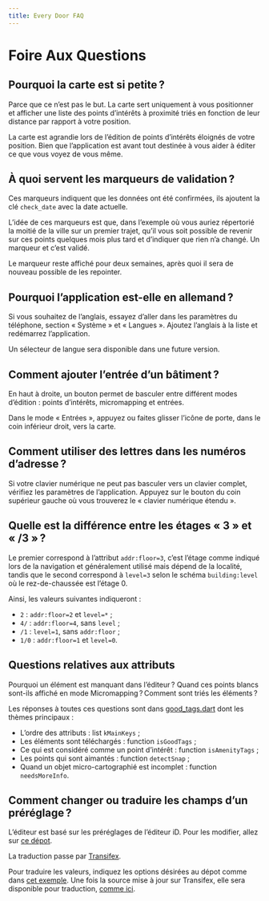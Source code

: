 ```yaml
---
title: Every Door FAQ
---
```

# Foire Aux Questions

## Pourquoi la carte est si petite ?

Parce que ce n’est pas le but. La carte sert uniquement à vous positionner et afficher une liste des points d’intérêts à proximité triés en fonction de leur distance par rapport à votre position.

La carte est agrandie lors de l’édition de points d’intérêts éloignés de votre position.
Bien que l’application est avant tout destinée à vous aider à éditer ce que vous voyez de vous même.

## À quoi servent les marqueurs de validation ?

Ces marqueurs indiquent que les données ont été confirmées, ils ajoutent la clé `check_date` avec la date actuelle.

L’idée de ces marqueurs est que, dans l’exemple où vous auriez répertorié la moitié de la ville sur un premier trajet, qu’il vous soit possible de revenir sur ces points quelques mois plus tard et d’indiquer que rien n’a changé. Un marqueur et c’est validé.

Le marqueur reste affiché pour deux semaines, après quoi il sera de nouveau possible de les repointer.

## Pourquoi l’application est-elle en allemand ?

Si vous souhaitez de l’anglais, essayez d’aller dans les paramètres du téléphone, section « Système » et « Langues ». Ajoutez l’anglais à la liste et redémarrez l’application.

Un sélecteur de langue sera disponible dans une future version.

## Comment ajouter l’entrée d’un bâtiment ?

En haut à droite, un bouton permet de basculer entre différent modes d’édition : points d’intérêts, micromapping et entrées.

Dans le mode « Entrées », appuyez ou faites glisser l’icône de porte, dans le coin inférieur droit, vers la carte.

## Comment utiliser des lettres dans les numéros d’adresse ?

Si votre clavier numérique ne peut pas basculer vers un clavier complet, vérifiez les paramètres de l’application. Appuyez sur le bouton du coin supérieur gauche où vous trouverez le « clavier numérique étendu ».

## Quelle est la différence entre les étages « 3 » et « /3 » ?

Le premier correspond à l’attribut `addr:floor=3`, c’est l’étage comme indiqué lors de la navigation et généralement utilisé mais dépend de la localité, tandis que le second correspond à `level=3` selon le schéma `building:level` où le rez-de-chaussée est l’étage 0.

Ainsi, les valeurs suivantes indiqueront :

* `2` : `addr:floor=2` et `level=*` ;
* `4/` : `addr:floor=4`, sans `level` ;
* `/1` : `level=1`, sans `addr:floor` ;
* `1/0` : `addr:floor=1` et `level=0`.

## Questions relatives aux attributs

Pourquoi un élément est manquant dans l’éditeur ? Quand ces points blancs sont-ils affiché en mode Micromapping ? Comment sont triés les éléments ?

Les réponses à toutes ces questions sont dans [good\_tags.dart](https://github.com/Zverik/every_door/blob/main/lib/helpers/good_tags.dart) dont les thèmes principaux :

* L’ordre des attributs : list `kMainKeys` ;
* Les éléments sont téléchargés : function `isGoodTags` ;
* Ce qui est considéré comme un point d’intérêt : function `isAmenityTags` ;
* Les points qui sont aimantés : function `detectSnap` ;
* Quand un objet micro-cartographié est incomplet : function `needsMoreInfo`.

## Comment changer ou traduire les champs d’un préréglage ?

L’éditeur est basé sur les préréglages de l’éditeur iD. Pour les modifier, allez sur [ce dépot](https://github.com/openstreetmap/id-tagging-schema).

La traduction passe par [Transifex](https://www.transifex.com/openstreetmap/id-editor/translate/#ru/presets/).

Pour traduire les valeurs, indiquez les options désirées au dépot comme dans [cet exemple](https://github.com/openstreetmap/id-tagging-schema/blob/main/data/fields/camera/type.json).
Une fois la source mise à jour sur Transifex, elle sera disponible pour traduction, [comme ici](https://www.transifex.com/openstreetmap/id-editor/translate/#ru/presets/101711314?q=key%3Apresets.fields.camera%2Ftype).
